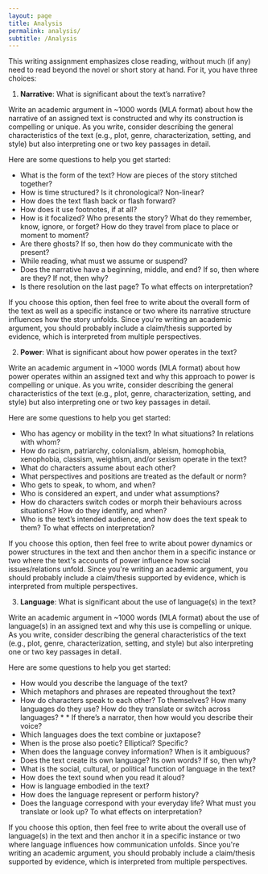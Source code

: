 ```yaml
---
layout: page
title: Analysis
permalink: analysis/
subtitle: /Analysis
---
```


This writing assignment emphasizes close reading, without much (if any) need to read beyond the novel or short story at hand. For it, you have three choices: 

1) **Narrative**: What is significant about the text’s narrative? 

Write an academic argument in ~1000 words (MLA format) about how the narrative of an assigned text is constructed and why its construction is compelling or unique. As you write, consider describing the general characteristics of the text (e.g., plot, genre, characterization, setting, and style) but also interpreting one or two key passages in detail. 

Here are some questions to help you get started: 

* What is the form of the text? How are pieces of the story stitched together? 
* How is time structured? Is it chronological? Non-linear? 
* How does the text flash back or flash forward? 
* How does it use footnotes, if at all? 
* How is it focalized? Who presents the story? What do they remember, know, ignore, or forget? How do they travel from place to place or moment to moment? 
* Are there ghosts? If so, then how do they communicate with the present?  
* While reading, what must we assume or suspend? 
* Does the narrative have a beginning, middle, and end? If so, then where are they? If not, then why? 
* Is there resolution on the last page? To what effects on interpretation? 

If you choose this option, then feel free to write about the overall form of the text as well as a specific instance or two where its narrative structure influences how the story unfolds. Since you're writing an academic argument, you should probably include a claim/thesis supported by evidence, which is interpreted from multiple perspectives.  

2) **Power**: What is significant about how power operates in the text? 

Write an academic argument in ~1000 words (MLA format) about how power operates within an assigned text and why this approach to power is compelling or unique. As you write, consider describing the general characteristics of the text (e.g., plot, genre, characterization, setting, and style) but also interpreting one or two key passages in detail. 

Here are some questions to help you get started: 

* Who has agency or mobility in the text? In what situations? In relations with whom? 
* How do racism, patriarchy, colonialism, ableism, homophobia, xenophobia, classism, weightism, and/or sexism operate in the text? 
* What do characters assume about each other? 
* What perspectives and positions are treated as the default or norm? 
* Who gets to speak, to whom, and when?
* Who is considered an expert, and under what assumptions? 
* How do characters switch codes or morph their behaviours across situations? How do they identify, and when? 
* Who is the text’s intended audience, and how does the text speak to them? To what effects on interpretation? 

If you choose this option, then feel free to write about power dynamics or power structures in the text and then anchor them in a specific instance or two where the text's accounts of power influence how social issues/relations unfold. Since you're writing an academic argument, you should probably include a claim/thesis supported by evidence, which is interpreted from multiple perspectives. 

3) **Language**: What is significant about the use of language(s) in the text? 

Write an academic argument in ~1000 words (MLA format) about the use of language(s) in an assigned text and why this use is compelling or unique. As you write, consider describing the general characteristics of the text (e.g., plot, genre, characterization, setting, and style) but also interpreting one or two key passages in detail. 

Here are some questions to help you get started: 

* How would you describe the language of the text? 
* Which metaphors and phrases are repeated throughout the text?  
* How do characters speak to each other? To themselves? How many languages do they use? How do they translate or switch across languages? * * If there’s a narrator, then how would you describe their voice? 
* Which languages does the text combine or juxtapose? 
* When is the prose also poetic? Elliptical? Specific? 
* When does the language convey information? When is it ambiguous? 
* Does the text create its own language? Its own words? If so, then why? 
* What is the social, cultural, or political function of language in the text?
* How does the text sound when you read it aloud? 
* How is language embodied in the text?
* How does the language represent or perform history? 
* Does the language correspond with your everyday life? What must you translate or look up? To what effects on interpretation? 

If you choose this option, then feel free to write about the overall use of language(s) in the text and then anchor it in a specific instance or two where language influences how communication unfolds. Since you're writing an academic argument, you should probably include a claim/thesis supported by evidence, which is interpreted from multiple perspectives.  
